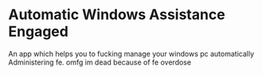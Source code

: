 # Automatic Windows Assistance Engaged

An app which helps you to fucking manage your windows pc automatically 
Administering fe. 
omfg im dead because of fe overdose